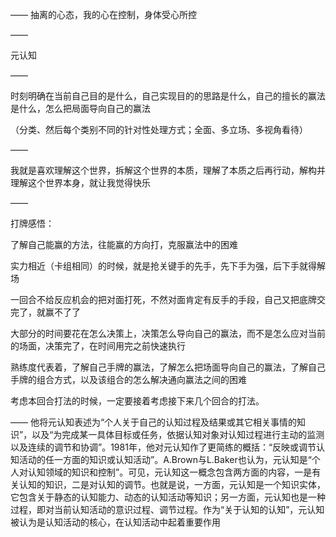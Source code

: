 ——
抽离的心态，我的心在控制，身体受心所控

——

元认知

——

时刻明确在当前自己目的是什么，自己实现目的的思路是什么，自己的擅长的赢法是什么，怎么把局面导向自己的赢法

（分类、然后每个类别不同的针对性处理方式；全面、多立场、多视角看待）

——

我就是喜欢理解这个世界，拆解这个世界的本质，理解了本质之后再行动，解构并理解这个世界本身，就让我觉得快乐

——

打牌感悟：

了解自己能赢的方法，往能赢的方向打，克服赢法中的困难

实力相近（卡组相同）的时候，就是抢关键手的先手，先下手为强，后下手就得解场

一回合不给反应机会的把对面打死，不然对面肯定有反手的手段，自己又把底牌交完了，就赢不了了

大部分的时间要花在怎么决策上，决策怎么导向自己的赢法，而不是怎么应对当前的场面，决策完了，在时间用完之前快速执行

熟练度代表着，了解自己手牌的赢法，了解怎么把场面导向自己的赢法，了解自己手牌的组合方式，以及该组合的怎么解决通向赢法之间的困难

考虑本回合打法的时候，一定要接着考虑接下来几个回合的打法。

——
他将元认知表述为“个人关于自己的认知过程及结果或其它相关事情的知识”，以及“为完成某一具体目标或任务，依据认知对象对认知过程进行主动的监测以及连续的调节和协调”。1981年，他对元认知作了更简练的概括：“反映或调节认知活动的任一方面的知识或认知活动”。A.Brown与L.Baker也认为，元认知是“个人对认知领域的知识和控制”。可见，元认知这一概念包含两方面的内容，一是有关认知的知识，二是对认知的调节。也就是说，一方面，元认知是一个知识实体，它包含关于静态的认知能力、动态的认知活动等知识；另一方面，元认知也是一种过程，即对当前认知活动的意识过程、调节过程。作为“关于认知的认知”，元认知被认为是认知活动的核心，在认知活动中起着重要作用
